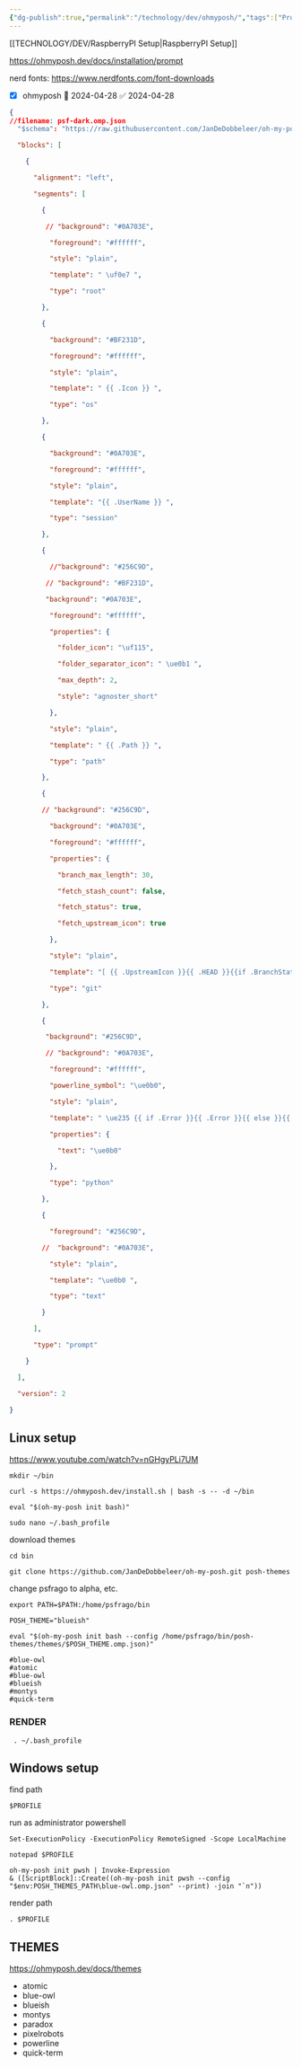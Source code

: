 ```yaml
---
{"dg-publish":true,"permalink":"/technology/dev/ohmyposh/","tags":["Projects","code"],"created":"2024-04-28 11:32:43 am","updated":"2024-04-28T11:32:50"}
---
```


[[TECHNOLOGY/DEV/RaspberryPI Setup\|RaspberryPI Setup]]

https://ohmyposh.dev/docs/installation/prompt

nerd fonts: https://www.nerdfonts.com/font-downloads

- [x] ohmyposh 🛫 2024-04-28 ✅ 2024-04-28

```json
{
//filename: psf-dark.omp.json
  "$schema": "https://raw.githubusercontent.com/JanDeDobbeleer/oh-my-posh/main/themes/schema.json",

  "blocks": [

    {

      "alignment": "left",

      "segments": [

        {

         // "background": "#0A703E",

          "foreground": "#ffffff",

          "style": "plain",

          "template": " \uf0e7 ",

          "type": "root"

        },

        {

          "background": "#BF231D",

          "foreground": "#ffffff",

          "style": "plain",

          "template": " {{ .Icon }} ",

          "type": "os"

        },

        {

          "background": "#0A703E",

          "foreground": "#ffffff",

          "style": "plain",

          "template": "{{ .UserName }} ",

          "type": "session"

        },

        {

          //"background": "#256C9D",

         // "background": "#BF231D",

         "background": "#0A703E",

          "foreground": "#ffffff",

          "properties": {

            "folder_icon": "\uf115",

            "folder_separator_icon": " \ue0b1 ",

            "max_depth": 2,

            "style": "agnoster_short"

          },

          "style": "plain",

          "template": " {{ .Path }} ",

          "type": "path"

        },

        {

        // "background": "#256C9D",

          "background": "#0A703E",

          "foreground": "#ffffff",

          "properties": {

            "branch_max_length": 30,

            "fetch_stash_count": false,

            "fetch_status": true,

            "fetch_upstream_icon": true

          },

          "style": "plain",

          "template": "[ {{ .UpstreamIcon }}{{ .HEAD }}{{if .BranchStatus }} {{ .BranchStatus }}{{ end }}{{ if .Working.Changed }} \uf044 {{ .Working.String }}{{ end }}{{ if and (.Working.Changed) (.Staging.Changed) }} |{{ end }}{{ if .Staging.Changed }} \uf046 {{ .Staging.String }}{{ end }}{{ if gt .StashCount 0 }} \ueb4b {{ .StashCount }}{{ end }} ]",

          "type": "git"

        },

        {

         "background": "#256C9D",

         // "background": "#0A703E",

          "foreground": "#ffffff",

          "powerline_symbol": "\ue0b0",

          "style": "plain",

          "template": " \ue235 {{ if .Error }}{{ .Error }}{{ else }}{{ if .Venv }}{{ .Venv }} {{ end }}{{ .Full }}{{ end }} ",

          "properties": {

            "text": "\ue0b0"

          },

          "type": "python"

        },

        {

          "foreground": "#256C9D",

        //  "background": "#0A703E",

          "style": "plain",

          "template": "\ue0b0 ",

          "type": "text"

        }

      ],

      "type": "prompt"

    }

  ],

  "version": 2

}
```

## Linux setup

https://www.youtube.com/watch?v=nGHgyPLi7UM

```
mkdir ~/bin
```

```
curl -s https://ohmyposh.dev/install.sh | bash -s -- -d ~/bin
```

```
eval "$(oh-my-posh init bash)"
```

```
sudo nano ~/.bash_profile
```

download themes

```
cd bin
```

```
git clone https://github.com/JanDeDobbeleer/oh-my-posh.git posh-themes
```

change psfrago to alpha, etc.
```
export PATH=$PATH:/home/psfrago/bin

POSH_THEME="blueish"

eval "$(oh-my-posh init bash --config /home/psfrago/bin/posh-themes/themes/$POSH_THEME.omp.json)"

#blue-owl
#atomic
#blue-owl
#blueish
#montys
#quick-term

```

### RENDER
```
 . ~/.bash_profile
```

## Windows setup

find path
```
$PROFILE
```

run as administrator powershell

```
Set-ExecutionPolicy -ExecutionPolicy RemoteSigned -Scope LocalMachine
```

```
notepad $PROFILE
```

```
oh-my-posh init pwsh | Invoke-Expression
& ([ScriptBlock]::Create((oh-my-posh init pwsh --config "$env:POSH_THEMES_PATH\blue-owl.omp.json" --print) -join "`n"))
```

render path
```
. $PROFILE
```
## THEMES
https://ohmyposh.dev/docs/themes

- atomic
- blue-owl
- blueish
- montys
- paradox
- pixelrobots
- powerline
- quick-term
